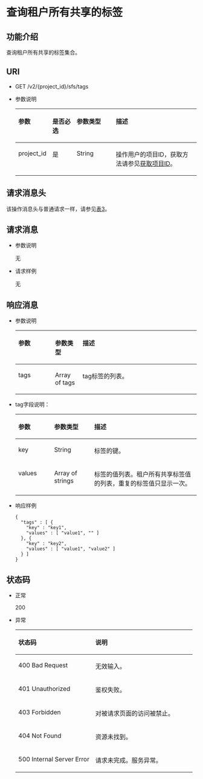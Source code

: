 # 查询租户所有共享的标签<a name="sfs_02_0040"></a>

## 功能介绍<a name="section10684447163819"></a>

查询租户所有共享的标签集合。

## URI<a name="section1665327514513"></a>

-   GET /v2/\{project\_id\}/sfs/tags
-   参数说明

    <a name="table22021759152019"></a>
    <table><thead align="left"><tr id="row16139965152019"><th class="cellrowborder" valign="top" width="18.56%" id="mcps1.1.5.1.1"><p id="p17124101410431"><a name="p17124101410431"></a><a name="p17124101410431"></a>参数</p>
    </th>
    <th class="cellrowborder" valign="top" width="13.4%" id="mcps1.1.5.1.2"><p id="p1612415146430"><a name="p1612415146430"></a><a name="p1612415146430"></a>是否必选</p>
    </th>
    <th class="cellrowborder" valign="top" width="21.65%" id="mcps1.1.5.1.3"><p id="p312416148432"><a name="p312416148432"></a><a name="p312416148432"></a>参数类型</p>
    </th>
    <th class="cellrowborder" valign="top" width="46.39%" id="mcps1.1.5.1.4"><p id="p3124181464318"><a name="p3124181464318"></a><a name="p3124181464318"></a>描述</p>
    </th>
    </tr>
    </thead>
    <tbody><tr id="row55089343152019"><td class="cellrowborder" valign="top" width="18.56%" headers="mcps1.1.5.1.1 "><p id="p1781134044818"><a name="p1781134044818"></a><a name="p1781134044818"></a>project_id</p>
    </td>
    <td class="cellrowborder" valign="top" width="13.4%" headers="mcps1.1.5.1.2 "><p id="p59952126152019"><a name="p59952126152019"></a><a name="p59952126152019"></a>是</p>
    </td>
    <td class="cellrowborder" valign="top" width="21.65%" headers="mcps1.1.5.1.3 "><p id="p24284048152019"><a name="p24284048152019"></a><a name="p24284048152019"></a>String</p>
    </td>
    <td class="cellrowborder" valign="top" width="46.39%" headers="mcps1.1.5.1.4 "><p id="p20850895152019"><a name="p20850895152019"></a><a name="p20850895152019"></a>操作用户的项目ID，获取方法请参见<a href="获取项目ID.md">获取项目ID</a>。</p>
    </td>
    </tr>
    </tbody>
    </table>


## 请求消息头<a name="section181221258103816"></a>

该操作消息头与普通请求一样，请参见[表3](构造请求.md#zh-cn_topic_0121682347_table1986821153312)。

## 请求消息<a name="section5063604914513"></a>

-   参数说明

    无

-   请求样例

    无


## 响应消息<a name="section6408307814513"></a>

-   参数说明

    <a name="table1836815510524"></a>
    <table><thead align="left"><tr id="row1137265565217"><th class="cellrowborder" valign="top" width="20.26%" id="mcps1.1.4.1.1"><p id="p4241049113110"><a name="p4241049113110"></a><a name="p4241049113110"></a>参数</p>
    </th>
    <th class="cellrowborder" valign="top" width="15.18%" id="mcps1.1.4.1.2"><p id="p424112490311"><a name="p424112490311"></a><a name="p424112490311"></a>参数类型</p>
    </th>
    <th class="cellrowborder" valign="top" width="64.56%" id="mcps1.1.4.1.3"><p id="p6241349133120"><a name="p6241349133120"></a><a name="p6241349133120"></a>描述</p>
    </th>
    </tr>
    </thead>
    <tbody><tr id="row8379125520523"><td class="cellrowborder" valign="top" width="20.26%" headers="mcps1.1.4.1.1 "><p id="p13380755115210"><a name="p13380755115210"></a><a name="p13380755115210"></a>tags</p>
    </td>
    <td class="cellrowborder" valign="top" width="15.18%" headers="mcps1.1.4.1.2 "><p id="p18383165518521"><a name="p18383165518521"></a><a name="p18383165518521"></a>Array of tags</p>
    </td>
    <td class="cellrowborder" valign="top" width="64.56%" headers="mcps1.1.4.1.3 "><p id="p938455505218"><a name="p938455505218"></a><a name="p938455505218"></a>tag标签的列表。</p>
    </td>
    </tr>
    </tbody>
    </table>

-   tag字段说明：

    <a name="table14385185545214"></a>
    <table><thead align="left"><tr id="row5389135517522"><th class="cellrowborder" valign="top" width="19.77%" id="mcps1.1.4.1.1"><p id="p14210552163110"><a name="p14210552163110"></a><a name="p14210552163110"></a>参数</p>
    </th>
    <th class="cellrowborder" valign="top" width="22.09%" id="mcps1.1.4.1.2"><p id="p1721045273113"><a name="p1721045273113"></a><a name="p1721045273113"></a>参数类型</p>
    </th>
    <th class="cellrowborder" valign="top" width="58.14%" id="mcps1.1.4.1.3"><p id="p1821085218319"><a name="p1821085218319"></a><a name="p1821085218319"></a>描述</p>
    </th>
    </tr>
    </thead>
    <tbody><tr id="row10396165515211"><td class="cellrowborder" valign="top" width="19.77%" headers="mcps1.1.4.1.1 "><p id="p7397185512522"><a name="p7397185512522"></a><a name="p7397185512522"></a>key</p>
    </td>
    <td class="cellrowborder" valign="top" width="22.09%" headers="mcps1.1.4.1.2 "><p id="p18399255165215"><a name="p18399255165215"></a><a name="p18399255165215"></a>String</p>
    </td>
    <td class="cellrowborder" valign="top" width="58.14%" headers="mcps1.1.4.1.3 "><p id="p14400185515528"><a name="p14400185515528"></a><a name="p14400185515528"></a>标签的键。</p>
    </td>
    </tr>
    <tr id="row144011055105210"><td class="cellrowborder" valign="top" width="19.77%" headers="mcps1.1.4.1.1 "><p id="p144021355135210"><a name="p144021355135210"></a><a name="p144021355135210"></a>values</p>
    </td>
    <td class="cellrowborder" valign="top" width="22.09%" headers="mcps1.1.4.1.2 "><p id="p0811516115812"><a name="p0811516115812"></a><a name="p0811516115812"></a>Array of strings</p>
    </td>
    <td class="cellrowborder" valign="top" width="58.14%" headers="mcps1.1.4.1.3 "><p id="p240685517526"><a name="p240685517526"></a><a name="p240685517526"></a>标签的值列表。租户所有共享标签值的列表，重复的标签值只显示一次。</p>
    </td>
    </tr>
    </tbody>
    </table>


-   响应样例

    ```
    {
      "tags" : [ {
        "key" : "key1",
        "values" : [ "value1", "" ]
      }, {
        "key" : "key2",
        "values" : [ "value1", "value2" ]
      } ]
    }
    ```


## 状态码<a name="section4959408514513"></a>

-   正常

    200

-   异常

    <a name="table6245403714513"></a>
    <table><thead align="left"><tr id="row1507735814513"><th class="cellrowborder" valign="top" width="43.43%" id="mcps1.1.3.1.1"><p id="p1330652014513"><a name="p1330652014513"></a><a name="p1330652014513"></a>状态码</p>
    </th>
    <th class="cellrowborder" valign="top" width="56.57%" id="mcps1.1.3.1.2"><p id="p408636314513"><a name="p408636314513"></a><a name="p408636314513"></a>说明</p>
    </th>
    </tr>
    </thead>
    <tbody><tr id="row3477393214513"><td class="cellrowborder" valign="top" width="43.43%" headers="mcps1.1.3.1.1 "><p id="p6522508214513"><a name="p6522508214513"></a><a name="p6522508214513"></a>400 Bad Request</p>
    </td>
    <td class="cellrowborder" valign="top" width="56.57%" headers="mcps1.1.3.1.2 "><p id="p4874025614513"><a name="p4874025614513"></a><a name="p4874025614513"></a>无效输入。</p>
    </td>
    </tr>
    <tr id="row3600912414513"><td class="cellrowborder" valign="top" width="43.43%" headers="mcps1.1.3.1.1 "><p id="p3105792214513"><a name="p3105792214513"></a><a name="p3105792214513"></a>401 Unauthorized</p>
    </td>
    <td class="cellrowborder" valign="top" width="56.57%" headers="mcps1.1.3.1.2 "><p id="p3266375714513"><a name="p3266375714513"></a><a name="p3266375714513"></a>鉴权失败。</p>
    </td>
    </tr>
    <tr id="row2553835814513"><td class="cellrowborder" valign="top" width="43.43%" headers="mcps1.1.3.1.1 "><p id="p5534113514513"><a name="p5534113514513"></a><a name="p5534113514513"></a>403 Forbidden</p>
    </td>
    <td class="cellrowborder" valign="top" width="56.57%" headers="mcps1.1.3.1.2 "><p id="p5344692014513"><a name="p5344692014513"></a><a name="p5344692014513"></a>对被请求页面的访问被禁止。</p>
    </td>
    </tr>
    <tr id="row1126023214513"><td class="cellrowborder" valign="top" width="43.43%" headers="mcps1.1.3.1.1 "><p id="p3966357214513"><a name="p3966357214513"></a><a name="p3966357214513"></a>404 Not Found</p>
    </td>
    <td class="cellrowborder" valign="top" width="56.57%" headers="mcps1.1.3.1.2 "><p id="p5863278914513"><a name="p5863278914513"></a><a name="p5863278914513"></a>资源未找到。</p>
    </td>
    </tr>
    <tr id="row1011562214513"><td class="cellrowborder" valign="top" width="43.43%" headers="mcps1.1.3.1.1 "><p id="p1405905414513"><a name="p1405905414513"></a><a name="p1405905414513"></a>500 Internal Server Error</p>
    </td>
    <td class="cellrowborder" valign="top" width="56.57%" headers="mcps1.1.3.1.2 "><p id="p6504160314513"><a name="p6504160314513"></a><a name="p6504160314513"></a>请求未完成。服务异常。</p>
    </td>
    </tr>
    </tbody>
    </table>


